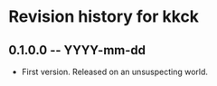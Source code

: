 # Revision history for kkck

## 0.1.0.0 -- YYYY-mm-dd

* First version. Released on an unsuspecting world.
